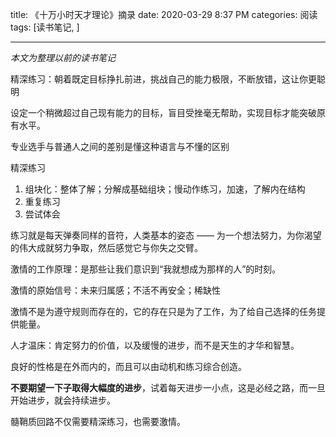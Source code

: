 title: 《十万小时天才理论》摘录
date: 2020-03-29 8:37 PM
categories: 阅读
tags: [读书笔记, ]

---

*本文为整理以前的读书笔记*

精深练习：朝着既定目标挣扎前进，挑战自己的能力极限，不断放错，这让你更聪明

设定一个稍微超过自己现有能力的目标，盲目受挫毫无帮助，实现目标才能突破原有水平。

专业选手与普通人之间的差别是懂这种语言与不懂的区别

<!--more-->

精深练习
1. 组块化：整体了解；分解成基础组块；慢动作练习，加速，了解内在结构
2. 重复练习
3. 尝试体会

练习就是每天弹奏同样的音符，人类基本的姿态 —— 为一个想法努力，为你渴望的伟大成就努力争取，然后感觉它与你失之交臂。

激情的工作原理：是那些让我们意识到“我就想成为那样的人”的时刻。

激情的原始信号：未来归属感；不活不再安全；稀缺性

激情不是为遵守规则而存在的，它的存在只是为了工作，为了给自己选择的任务提供能量。

人才温床：肯定努力的价值，以及缓慢的进步，而不是天生的才华和智慧。

良好的性格是在外而内的，而且可以由动机和练习综合创造。

**不要期望一下子取得大幅度的进步**，试着每天进步一小点，这是必经之路，而一旦开始进步，就会持续进步。

髓鞘质回路不仅需要精深练习，也需要激情。

